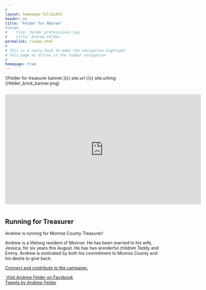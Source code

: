 ```yaml
---
#
layout: homepage-fullwidth
header: no
title: "Felder for Monroe"
#image:
#    file: felder_professional.jpg
#    title: Andrew Felder.
permalink: /index.html
#
# This is a nasty hack to make the navigation highlight
# this page as active in the topbar navigation
#
homepage: true
---
```


![Felder for treasurer banner.]({{ site.url }}{{ site.urlimg }}felder_brick_banner.png)

<div class="small-12 columns">
<p style="text-align:center">
<iframe width="640" height="360" src="https://www.youtube.com/embed/_3pgd_8WPwE" frameborder="0" allowfullscreen></iframe>
</p>
</div>

<div class="small-6 columns">
<article>
<h1 id="about-andrew-felder">Running for Treasurer</h1>

<p>
Andrew is running for Monroe County Treasurer!
</p>

<p>
Andrew is a lifelong resident of Monroe. He has been married to his wife,
Jessica, for six years this August. He has two wonderful children Teddy and
Emmy. Andrew is motivated by both his commitment to Monroe County and his
desire to give back.
</p>

<p>
<a href="{{ site.url }}/pages/contact/" class="button">Connect and contribute to the campaign.</a>
</p>

</article>
</div>

<div class="small-6 columns">
<div class="row">

<div class="small-12 columns">
<a href="https://www.facebook.com/AndrewBFelder/" class="button icon-facebook" target="_blank">&nbsp;Visit Andrew Felder on Facebook</a>
</div>

<div class="small-12 columns">
<a class="twitter-timeline" data-lang="en" data-width="400" data-height="600" data-dnt="true" data-theme="light" href="https://twitter.com/AndrewFelder1?ref_src=twsrc%5Etfw">Tweets by Andrew Felder</a> <script async src="https://platform.twitter.com/widgets.js" charset="utf-8"></script>
</div>
</div>

